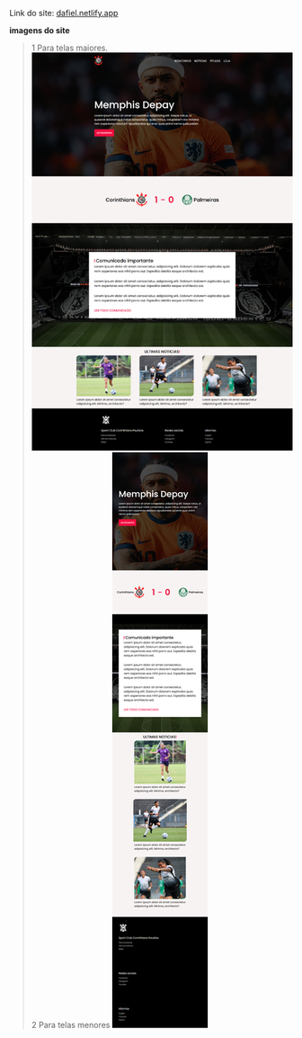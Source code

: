 Link do site: <a href="dafiel.netlify.app">dafiel.netlify.app</a>

**imagens do site**
> 1 Para telas maiores.
 <img src="cor.png"></img><br>
> 2 Para telas menores
 <img src="respCor.png"></img>
